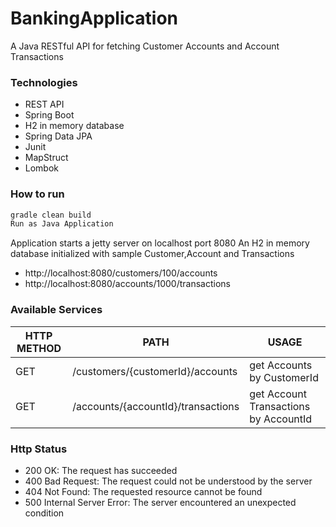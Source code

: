 # BankingApplication

A Java RESTful API for fetching Customer Accounts and Account Transactions

### Technologies
- REST API
- Spring Boot
- H2 in memory database
- Spring Data JPA
- Junit
- MapStruct
- Lombok


### How to run
```sh
gradle clean build
Run as Java Application
```

Application starts a jetty server on localhost port 8080 An H2 in memory database initialized with sample Customer,Account and Transactions

- http://localhost:8080/customers/100/accounts
- http://localhost:8080/accounts/1000/transactions


### Available Services

| HTTP METHOD | PATH | USAGE |
| -----------| ------ | ------ |
| GET | /customers/{customerId}/accounts | get Accounts by CustomerId| 
| GET | /accounts/{accountId}/transactions | get Account Transactions by AccountId | 


### Http Status
- 200 OK: The request has succeeded
- 400 Bad Request: The request could not be understood by the server 
- 404 Not Found: The requested resource cannot be found
- 500 Internal Server Error: The server encountered an unexpected condition 


